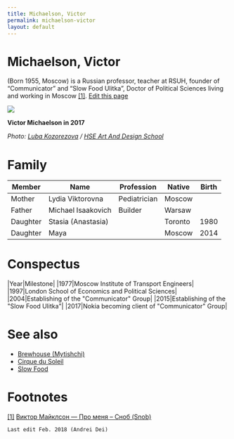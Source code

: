 ```yaml
---
title: Michaelson, Victor
permalink: michaelson-victor
layout: default
---
```


# Michaelson, Victor

(Born 1955, Moscow) is a Russian professor, teacher at RSUH, founder of “Communicator” and “Slow Food Ulitka”, Doctor of Political Sciences living and working in Moscow <span id="a1">[\[1\]](#f1)</span>. [Edit this page](http://prose.io/#indexmod/encyclopedia/edit/master/michaelson-victor.md)

![](http://design.hse.ru/system/tt_people/photos/000/000/076/large/%D0%9C%D0%B0%D0%B9%D0%BA%D0%BB%D1%81%D0%BE%D0%BD.png)

**Victor Michaelson in 2017**

*Photo: [Luba Kozorezova](kozorezova-luba) / [HSE Art And Design School](http://design.hse.ru/team/4352)*

# Family

|Member|Name|Profession|Native|Birth|
|-|-|-|-|-|
|Mother|Lydia Viktorovna|Pediatrician|Moscow||
|Father|Michael Isaakovich|Builder|Warsaw||
|Daughter| Stasia (Anastasia)||Toronto|1980|
|Daughter|Maya||Moscow|2014|

# Conspectus

|Year|Milestone|
|1977|Moscow Institute of Transport Engineers|
|1997|London School of Economics and Political Sciences|
|2004|Establishing of the "Communicator" Group|
|2015|Establishing of the "Slow Food Ulitka"|
|2017|Nokia becoming client of "Communicator" Group|

# See also


+ [Brewhouse (Mytishchi)](brewhouse-mytishchi)
+ [Cirque du Soleil](cirque-du-soleil)
+ [Slow Food](slow-food)

# Footnotes

[[1]](#a1) <span id="f1"></span> [Виктор Майклсон — Про меня – Сноб (Snob)](https://snob.ru/profile/8149)

`Last edit Feb. 2018 (Andrei Dei)`
